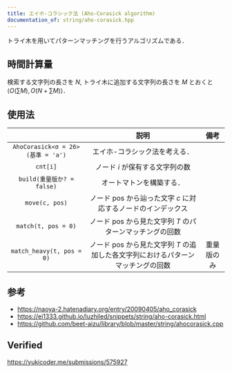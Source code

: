 ```yaml
---
title: エイホ-コラシック法 (Aho-Corasick algorithm)
documentation_of: string/aho-corasick.hpp
---
```


トライ木を用いてパターンマッチングを行うアルゴリズムである．


## 時間計算量

検索する文字列の長さを $N$, トライ木に追加する文字列の長さを $M$ とおくと $\langle O(\sum{M}), O(N + \sum{M}) \rangle$．


## 使用法

||説明|備考|
|:--:|:--:|:--:|
|`AhoCorasick<σ = 26>(基準 = 'a')`|エイホ-コラシック法を考える．||
|`cnt[i]`|ノード $i$ が保有する文字列の数||
|`build(重量版か? = false)`|オートマトンを構築する．||
|`move(c, pos)`|ノード $\mathrm{pos}$ から辿った文字 $c$ に対応するノードのインデックス||
|`match(t, pos = 0)`|ノード $\mathrm{pos}$ から見た文字列 $T$ のパターンマッチングの回数||
|`match_heavy(t, pos = 0)`|ノード $\mathrm{pos}$ から見た文字列 $T$ の追加した各文字列におけるパターンマッチングの回数|重量版のみ|


## 参考

- https://naoya-2.hatenadiary.org/entry/20090405/aho_corasick
- https://ei1333.github.io/luzhiled/snippets/string/aho-corasick.html
- https://github.com/beet-aizu/library/blob/master/string/ahocorasick.cpp


## Verified

https://yukicoder.me/submissions/575927
